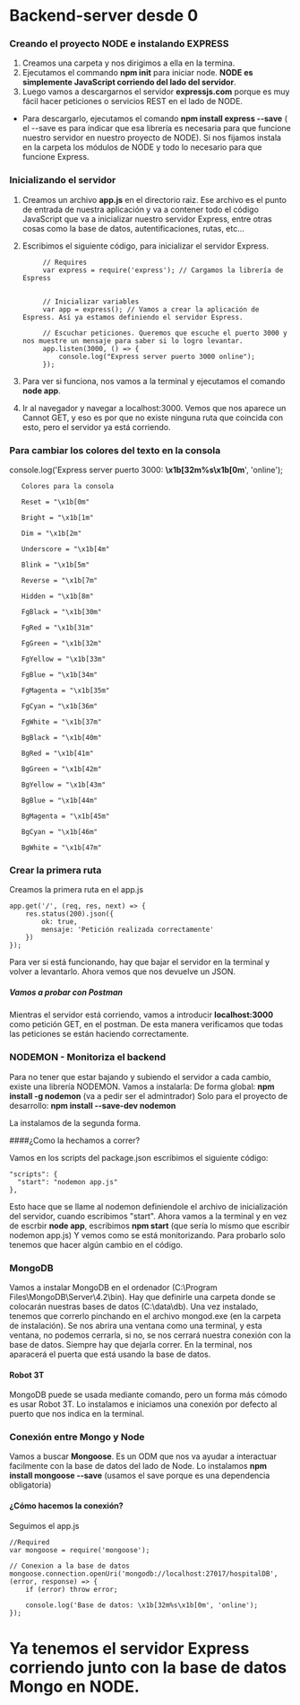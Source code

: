 # Backend-server desde 0

### Creando el proyecto NODE e instalando EXPRESS

1. Creamos una carpeta y nos dirigimos a ella en la termina.
2. Ejecutamos el commando **npm init** para iniciar node. **NODE es simplemente JavaScript corriendo del lado del servidor**.
3. Luego vamos a descargarnos el servidor **expressjs.com** porque es muy fácil hacer peticiones o servicios REST en el lado de NODE.
  * Para descargarlo, ejecutamos el comando **npm install express --save** ( el --save es para indicar que esa librería es necesaria para que funcione nuestro servidor en nuestro proyecto de NODE).
  Si nos fijamos instala en la carpeta los módulos de NODE y todo lo necesario para que funcione Express.
  
### Inicializando el servidor

1. Creamos un archivo **app.js** en el directorio raiz. Ese archivo es el punto de entrada de nuestra aplicación
y va a contener todo el código JavaScript que va a inicializar nuestro servidor Express, entre otras cosas
como la base de datos, autentificaciones, rutas, etc...

2. Escribimos el siguiente código, para inicializar el servidor Express.

            // Requires
            var express = require('express'); // Cargamos la librería de Espress


            // Inicializar variables
            var app = express(); // Vamos a crear la aplicación de Espress. Así ya estamos definiendo el servidor Espress.

            // Escuchar peticiones. Queremos que escuche el puerto 3000 y nos muestre un mensaje para saber si lo logro levantar.
            app.listen(3000, () => {
                console.log("Express server puerto 3000 online");
            });
            
3. Para ver si funciona, nos vamos a la terminal y ejecutamos el comando **node app**.
4. Ir al navegador y navegar a localhost:3000. Vemos que nos aparece un Cannot GET, y eso es por que no existe ninguna ruta que
coincida con esto, pero el servidor ya está corriendo.

### Para cambiar los colores del texto en la consola

console.log('Express server puerto 3000: **\x1b[32m%s\x1b[0m**', 'online');

       Colores para la consola
       
       Reset = "\x1b[0m"

       Bright = "\x1b[1m"

       Dim = "\x1b[2m"

       Underscore = "\x1b[4m"

       Blink = "\x1b[5m"

       Reverse = "\x1b[7m"

       Hidden = "\x1b[8m"

       FgBlack = "\x1b[30m"

       FgRed = "\x1b[31m"

       FgGreen = "\x1b[32m"

       FgYellow = "\x1b[33m"

       FgBlue = "\x1b[34m"

       FgMagenta = "\x1b[35m"

       FgCyan = "\x1b[36m"

       FgWhite = "\x1b[37m"

       BgBlack = "\x1b[40m"

       BgRed = "\x1b[41m"

       BgGreen = "\x1b[42m"

       BgYellow = "\x1b[43m"

       BgBlue = "\x1b[44m"

       BgMagenta = "\x1b[45m"

       BgCyan = "\x1b[46m"

       BgWhite = "\x1b[47m"


### Crear la primera ruta

Creamos la primera ruta en el app.js

    app.get('/', (req, res, next) => {
        res.status(200).json({
            ok: true,
            mensaje: 'Petición realizada correctamente'
        })
    });
    
Para ver si está funcionando, hay que bajar el servidor en la terminal y volver a levantarlo.
Ahora vemos que nos devuelve un JSON.

##### Vamos a probar con Postman
Mientras el servidor está corriendo, vamos a introducir **localhost:3000** como petición GET, en el 
postman. De esta manera verificamos que todas las peticiones se están haciendo correctamente.

### NODEMON - Monitoriza el backend
Para no tener que estar bajando y subiendo el servidor a cada cambio, existe una librería NODEMON.
Vamos a instalarla:
De forma global: **npm install -g nodemon** (va a pedir ser el admintrador)
Solo para el proyecto de desarrollo: **npm install --save-dev nodemon**

La instalamos de la segunda forma.

####¿Como la hechamos a correr?

Vamos en los scripts del package.json escribimos el siguiente código:

    "scripts": {
      "start": "nodemon app.js"
    },
    
Esto hace que se llame al nodemon definiendole el archivo de inicialización del servidor, cuando escribimos "start".
Ahora vamos a la terminal y en vez de escrbir **node app**, escribimos **npm start** (que sería lo mismo que escribir nodemon app.js) 
Y vemos como se está monitorizando. Para probarlo solo tenemos que hacer algún cambio en el código.

### MongoDB

Vamos a instalar MongoDB en el ordenador (C:\Program Files\MongoDB\Server\4.2\bin). Hay que definirle una carpeta donde se colocarán nuestras bases de datos (C:\data\db).
Una vez instalado, tenemos que correrlo pinchando en el archivo mongod.exe (en la carpeta de instalación).
Se nos abrira una ventana como una terminal, y esta ventana, no podemos cerrarla, si no, se nos cerrará nuestra
conexión con la base de datos. Siempre hay que dejarla correr.
En la terminal, nos aparacerá el puerta que está usando la base de datos.

#### Robot 3T
MongoDB puede se usada mediante comando, pero un forma más cómodo es usar Robot 3T.
Lo instalamos e iniciamos una conexión por defecto al puerto que nos indica en la terminal.

### Conexión entre Mongo y Node

Vamos a buscar **Mongoose**. Es un ODM que nos va ayudar a interactuar facilmente con la base de datos del lado de Node.
Lo instalamos **npm install mongoose --save** (usamos el save porque es una dependencia obligatoria)

#### ¿Cómo hacemos la conexión?
Seguimos el app.js

    //Required
    var mongoose = require('mongoose');

    // Conexion a la base de datos
    mongoose.connection.openUri('mongodb://localhost:27017/hospitalDB', (error, response) => {
        if (error) throw error;

        console.log('Base de datos: \x1b[32m%s\x1b[0m', 'online');
    });
    
# Ya tenemos el servidor Express corriendo junto con la base de datos Mongo en NODE.

